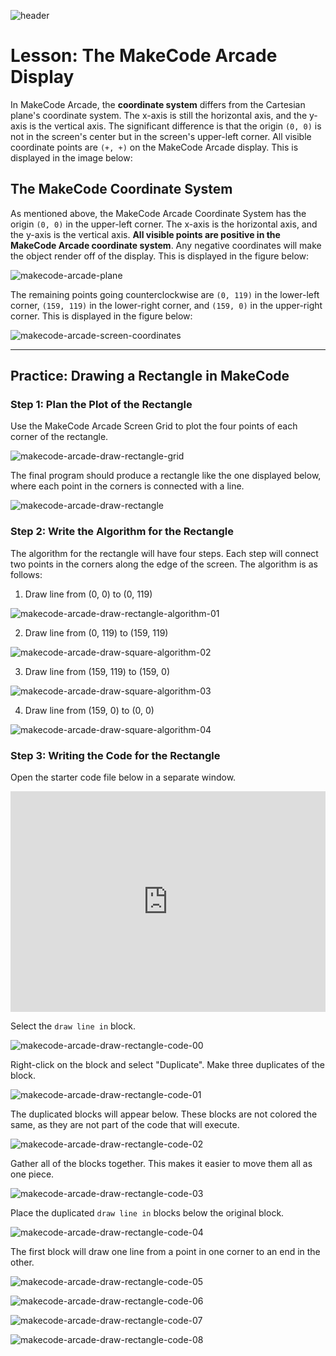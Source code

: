 ![header](assets/header.png)

# Lesson: The MakeCode Arcade Display

In MakeCode Arcade, the **coordinate system** differs from the Cartesian plane's coordinate system. The x-axis is still the horizontal axis, and the y-axis is the vertical axis. The significant difference is that the origin `(0, 0)` is not in the screen's center but in the screen's upper-left corner. All visible coordinate points are `(+, +)` on the MakeCode Arcade display. This is displayed in the image below:

## The MakeCode Coordinate System

As mentioned above, the MakeCode Arcade Coordinate System has the origin `(0, 0)` in the upper-left corner.  The x-axis is the horizontal axis, and the y-axis is the vertical axis. **All visible points are positive in the MakeCode Arcade coordinate system**. Any negative coordinates will make the object render off of the display. This is displayed in the figure below:

![makecode-arcade-plane](assets/makecode-arcade-plane.png)

The remaining points going counterclockwise are `(0, 119)` in the lower-left corner, `(159, 119)` in the lower-right corner, and `(159, 0)` in the upper-right corner. This is displayed in the figure below:

![makecode-arcade-screen-coordinates](assets/makecode-arcade-screen-coordinates.png)

---

## Practice: Drawing a Rectangle in MakeCode

### Step 1: Plan the Plot of the Rectangle

Use the MakeCode Arcade Screen Grid to plot the four points of each corner of the rectangle.

![makecode-arcade-draw-rectangle-grid](assets/makecode-arcade-draw-rectangle-grid.png)

The final program should produce a rectangle like the one displayed below, where each point in the corners is connected with a line.

![makecode-arcade-draw-rectangle](assets/makecode-arcade-draw-rectangle.png)



### Step 2: Write the Algorithm for the Rectangle

The algorithm for the rectangle will have four steps. Each step will connect two points in the corners along the edge of the screen. The algorithm is as follows: 

1. Draw line from (0, 0) to (0, 119)

![makecode-arcade-draw-rectangle-algorithm-01](assets/makecode-arcade-draw-rectangle-algorithm-01.png)


2. Draw line from (0, 119) to (159, 119)

![makecode-arcade-draw-square-algorithm-02](assets/makecode-arcade-draw-rectangle-algorithm-02.png)

3. Draw line from (159, 119) to (159, 0)


![makecode-arcade-draw-square-algorithm-03](assets/makecode-arcade-draw-rectangle-algorithm-03.png)

4. Draw line from (159, 0) to (0, 0)

![makecode-arcade-draw-square-algorithm-04](assets/makecode-arcade-draw-rectangle-algorithm-04.png)

### Step 3: Writing the Code for the Rectangle

Open the starter code file below in a separate window. 

<div style="position:relative;height:0;padding-bottom:70%;overflow:hidden;"><iframe style="position:absolute;top:0;left:0;width:100%;height:100%;" src="https://arcade.makecode.com/#pub:S11419-05415-57671-83863" frameborder="0" sandbox="allow-popups allow-forms allow-scripts allow-same-origin"></iframe></div>

Select the `draw line in` block.

![makecode-arcade-draw-rectangle-code-00](assets/makecode-arcade-draw-rectangle-code-00.png)

Right-click on the block and select "Duplicate". Make three duplicates of the block. 

![makecode-arcade-draw-rectangle-code-01](assets/makecode-arcade-draw-rectangle-code-01.png)

The duplicated blocks will appear below. These blocks are not colored the same, as they are not part of the code that will execute.

![makecode-arcade-draw-rectangle-code-02](assets/makecode-arcade-draw-rectangle-code-02.png)

Gather all of the blocks together. This makes it easier to move them all as one piece.

![makecode-arcade-draw-rectangle-code-03](assets/makecode-arcade-draw-rectangle-code-03.png)

Place the duplicated `draw line in` blocks below the original block. 

![makecode-arcade-draw-rectangle-code-04](assets/makecode-arcade-draw-rectangle-code-04.png)

The first block will draw one line from a point in one corner to an end in the other. 

![makecode-arcade-draw-rectangle-code-05](assets/makecode-arcade-draw-rectangle-code-05.png)



![makecode-arcade-draw-rectangle-code-06](assets/makecode-arcade-draw-rectangle-code-06.png)

![makecode-arcade-draw-rectangle-code-07](assets/makecode-arcade-draw-rectangle-code-07.png)

![makecode-arcade-draw-rectangle-code-08](assets/makecode-arcade-draw-rectangle-code-08.png)
